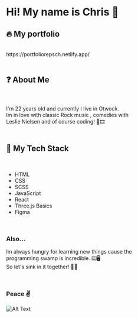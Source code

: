 # Hi! My name is Chris 👋

## 🔥 My portfolio 
<br />
https://portfoliorepsch.netlify.app/
<br /><br />

## ❓ About Me 

<br />

I'm 22 years old and currently I live in Otwock.<br />
Im in love with classic Rock music , comedies with<br />
Leslie Nielsen and of course coding! 🎸🎞
<br /><br />

## 🔧 My Tech Stack 

<br />

- HTML
- CSS
- SCSS
- JavaScript
- React
- Three.js Basics
- Figma

<br />

### Also... 

Im always hungry for learning new things cause the <br />programming swamp is incredible. ⌨️🖥<br />
So let's sink in it together! 🏊‍♀️

<br />

### Peace ✌️

![Alt Text](https://c.tenor.com/j5YcO9slE7YAAAAC/leslie-nielsen-nothing-to-see-here.gif)







